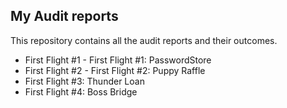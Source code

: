 ## My Audit reports

This repository contains all the audit reports and their outcomes.

- First Flight #1 - First Flight #1: PasswordStore
- First Flight #2 - First Flight #2: Puppy Raffle
- First Flight #3: Thunder Loan
- First Flight #4: Boss Bridge
